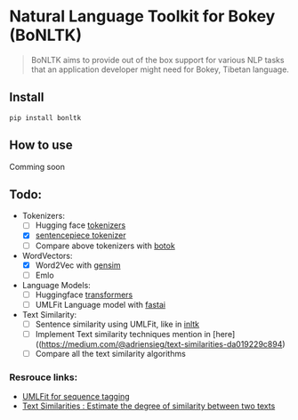 # Natural Language Toolkit for Bokey (BoNLTK)
> BoNLTK aims to provide out of the box support for various NLP tasks that an application developer might need for Bokey, Tibetan language.


## Install

`pip install bonltk`

## How to use

Comming soon

## Todo:
 - Tokenizers:
    - [ ] Hugging face [tokenizers](https://github.com/huggingface/tokenizers/tree/master/bindings/python)
    - [x] [sentencepiece tokenizer](https://github.com/google/sentencepiece/tree/master/python)
    - [ ] Compare above tokenizers with [botok](https://github.com/esukhia/botok)
 - WordVectors:
    - [x] Word2Vec with [gensim](https://github.com/RaRe-Technologies/gensim)
    - [ ] Emlo
 - Language Models:
    - [ ] Huggingface [transformers](https://github.com/huggingface/transformers)
    - [ ] UMLFit Language model with [fastai](https://forums.fast.ai/t/language-model-zoo-gorilla/14623)

- Text Similarity:
    - [ ] Sentence similarity using UMLFit, like in [inltk](https://github.com/goru001/inltk/blob/e6baa7f03164e977da899548a5c6e42a2a60db77/inltk/inltk.py#L120)
    - [ ] Implement Text similarity techniques mention in [here]((https://medium.com/@adriensieg/text-similarities-da019229c894)
    - [ ] Compare all the text similarity algorithms

### Resrouce links:
- [UMLFit for sequence tagging](https://forums.fast.ai/t/ulmfit-for-sequence-tagging/20328)
- [Text Similarities : Estimate the degree of similarity between two texts](https://medium.com/@adriensieg/text-similarities-da019229c894)
